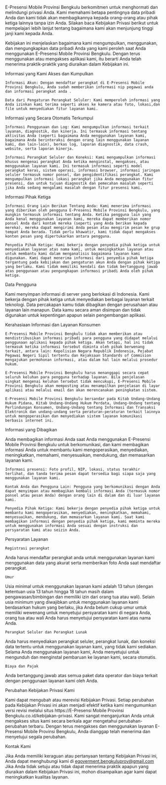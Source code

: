 
E-Presensi Mobile Provinsi Bengkulu berkomitmen untuk menghormati dan melindungi privasi Anda. Kami memahami betapa pentingnya data pribadi Anda dan kami tidak akan membagikannya kepada orang-orang atau pihak ketiga lainnya tanpa izin Anda. Silakan baca Kebijakan Privasi berikut untuk mempelajari lebih lanjut tentang bagaimana kami akan menjunjung tinggi janji kami kepada Anda.

Kebijakan ini menjelaskan bagaimana kami mengumpulkan, menggunakan, dan mengungkapkan data pribadi Anda yang kami peroleh saat Anda menggunakan E-Presensi Mobile Provinsi Bengkulu. Dengan terus menggunakan atau mengakses aplikasi kami, itu berarti Anda telah menerima praktik-praktik yang diuraikan dalam Kebijakan ini.


Informasi yang Kami Akses dan Kumpulkan

    Informasi Akun: Dengan mendaftar perangkat di E-Presensi Mobile Provinsi Bengkulu, Anda sudah memberikan informasi nip pegawai anda dan informasi perangkat anda .

    Data dari Pengaturan Perangkat Seluler: Kami memperoleh informasi yang Anda izinkan kami terima seperti akses ke kamera atau foto, lokasi,dan file untuk menyediakan fitur layanan kami.


Informasi yang Secara Otomatis Terkumpul

    Informasi Penggunaan dan Log: Kami mengumpulkan informasi terkait layanan, diagnostik, dan kinerja. Ini termasuk informasi tentang aktivitas Anda (seperti bagaimana Anda menggunakan layanan kami, bagaimana Anda berinteraksi dengan orang lain menggunakan layanan kami, dan lain-lain), berkas log, laporan diagnostik, data crash, website, serta laporan kinerja.

    Informasi Perangkat Seluler dan Koneksi: Kami mengumpulkan informasi khusus mengenai perangkat Anda ketika menginstal, mengakses, atau menggunakan layanan kami. Ini termasuk informasi seperti model perangkat keras, sistem operasi, informasi browser, informasi jaringan seluler termasuk nomor ponsel, dan pengidentifikasi perangkat. Kami mengumpulkan informasi lokasi perangkat jika Anda menggunakan fitur presensi, dan untuk tujuan diagnostik dan pemecahan masalah seperti jika Anda sedang mengalami masalah dengan fitur presensi kami.


Informasi Pihak Ketiga

    Informasi Orang Lain Berikan Tentang Anda: Kami menerima informasi yang diberikan oleh pengguna E-Presensi Mobile Provinsi Bengkulu, yang mungkin termasuk informasi tentang Anda. Ketika pengguna lain yang Anda kenal menggunakan layanan kami, mereka dapat memberikan nomor ponsel Anda dari kontak mereka (seperti yang Anda berikan kepada mereka), mereka dapat mengirimi Anda pesan atau mengirim pesan ke grup tempat Anda berada. Tidak perlu khawatir, kami tidak dapat mengakses konten pesan yang dipertukarkan antara pengguna.

    Penyedia Pihak Ketiga: Kami bekerja dengan penyedia pihak ketiga untuk menyediakan layanan atas nama kami, untuk meningkatkan layanan atau untuk membantu kami dalam menganalisis bagaimana layanan kami digunakan. Kami dapat menerima informasi dari penyedia pihak ketiga tergantung pada kebijakan dan pengaturan akun Anda dengan pihak ketiga yang berlaku. Kami tidak memiliki kendali dan tidak bertanggung jawab atas penggunaan atau pengungkapan informasi pribadi Anda oleh pihak ketiga.


Data Pengguna

Kami menyimpan informasi di server yang berlokasi di Indonesia. Kami bekerja dengan pihak ketiga untuk menyediakan berbagai layanan terkait teknologi. Data percakapan kamu tidak dibagikan dengan perusahaan atau layanan lain manapun. Data kamu secara aman disimpan dan tidak digunakan untuk kepentingan apapun selain pengembangan aplikasi.


Kerahasiaan Informasi dan Layanan Konsumen

    E-Presensi Mobile Provinsi Bengkulu tidak akan memberikan atau mendistribusikan informasi pribadi para pengguna yang didapat melalui penggunaan aplikasi kepada pihak ketiga. Akan tetapi, hal ini tidak termasuk ketika informasi tersebut diminta oleh pihak berwenang terkait, antara lain: Kepolisian Negara Republik Indonesia, Pejabat Pegawai Negeri Sipil tertentu dan Kejaksaan Standards of Commision mengajukan permohonan informasi, atau dalam hal lain melalui prosedur hukum.

    E-Presensi Mobile Provinsi Bengkulu harus menanggapi secara cepat seluruh keluhan para pengguna terhadap layanan. Bila penjelasan singkat mengenai keluhan tersebut tidak mencukupi, E-Presensi Mobile Provinsi Bengkulu akan memposting atau menampilkan penjelasan di layar aplikasi atau melalui email dan akan merencanakan peningkatan sistem.

    E-Presensi Mobile Provinsi Bengkulu bersandar pada Kitab Undang-Undang Hukum Pidana, Kitab Undang-Undang Hukum Perdata, Undang-Undang tentang Perlindungan Konsumen, Undang-Undang tentang Informasi dan Transaksi Elektronik dan undang-undang serta peraturan-peraturan terkait lainnya untuk mengoperasikan dan menyediakan sistem layanan komunikasi berbasis internet ini.


Informasi yang Dibagikan

Anda membagikan informasi Anda saat Anda menggunakan E-Presensi Mobile Provinsi Bengkulu untuk berkomunikasi, dan kami membagikan informasi Anda untuk membantu kami mengoperasikan, menyediakan, meningkatkan, memahami, menyesuaikan, mendukung, dan memasarkan layanan kami.

    Informasi presensi: Foto profil, NIP, lokasi, status terakhir terlihat, dan tanda terima pesan dapat tersedia bagi siapa saja yang menggunakan layanan kami.

    Kontak Anda dan Pengguna Lain: Pengguna yang berkomunikasi dengan Anda dapat menyimpan atau membagikan kembali informasi Anda (termasuk nomor ponsel atau pesan Anda) dengan orang lain di dalam dan di luar layanan kami.

    Penyedia Pihak Ketiga: Kami bekerja dengan penyedia pihak ketiga untuk membantu kami mengoperasikan, menyediakan, meningkatkan, memahami, menyesuaikan, mendukung, dan memasarkan layanan kami. Saat kami membagikan informasi dengan penyedia pihak ketiga, kami meminta mereka untuk menggunakan informasi Anda sesuai dengan instruksi dan persyaratan kami atau seizin Anda.


Persyaratan Layanan

    Registrasi perangkat

Anda harus mendaftar perangkat anda untuk menggunakan layanan kami menggunakan data yang akurat serta memberikan foto Anda saat mendaftar perangkat.

    Umur

Usia minimal untuk menggunakan layanan kami adalah 13 tahun (dengan ketentuan usia 13 tahun hingga 18 tahun masih dalam pengawasan/bimbingan dan memiliki izin dari orang tua atau wali). Selain usia minimum yang diwajibkan untuk menggunakan layanan kami berdasarkan hukum yang berlaku, jika Anda belum cukup umur untuk memiliki wewenang untuk menyetujui persyaratan kami di negara Anda, orang tua atau wali Anda harus menyetujui persyaratan kami atas nama Anda.

    Perangkat Seluler dan Perangkat Lunak

Anda harus menyediakan perangkat seluler, perangkat lunak, dan koneksi data tertentu untuk menggunakan layanan kami, yang tidak kami sediakan. Selama Anda menggunakan layanan kami, Anda menyetujui untuk mengunduh dan menginstal pembaruan ke layanan kami, secara otomatis.

    Biaya dan Pajak

Anda bertanggung jawab atas semua paket data operator dan biaya terkait dengan penggunaan layanan kami oleh Anda.


Perubahan Kebijakan Privasi Kami

Kami dapat mengubah atau merevisi Kebijakan Privasi. Setiap perubahan pada Kebijakan Privasi ini akan menjadi efektif ketika kami mengumumkan versi revisi melalui situs https://E-Presensi Mobile Provinsi Bengkulu.co.id/kebijakan-privasi. Kami sangat menganjurkan Anda untuk mengakses situs kami secara berkala agar mengetahui perubahan-perubahan terbaru. Dengan terus mengakses dan menggunakan layanan E-Presensi Mobile Provinsi Bengkulu, Anda dianggap telah menerima dan menyetujui segala perubahan.


Kontak Kami

Jika Anda memiliki keraguan atau pertanyaan tentang Kebijakan Privasi ini, Anda dapat menghubungi kami di egoverment.bengkuluprov@gmail.com Jika Anda tidak setuju atau tidak dapat menerima praktik apapun yang diuraikan dalam Kebijakan Privasi ini, mohon disampaikan agar kami dapat meningkatkan kualitas layanan.
